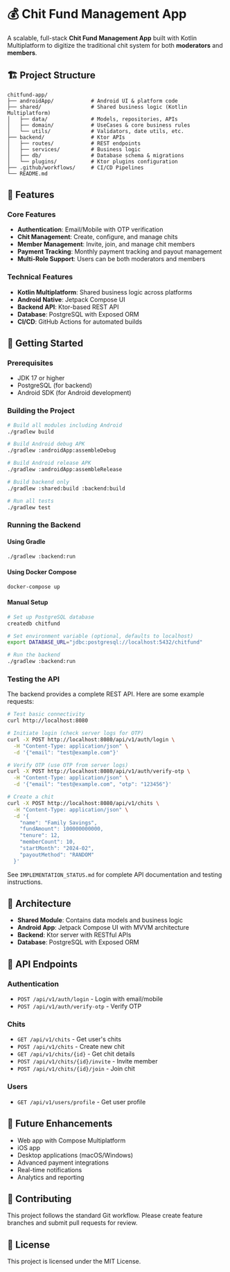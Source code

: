 # 💰 Chit Fund Management App

A scalable, full-stack **Chit Fund Management App** built with Kotlin Multiplatform to digitize the traditional chit system for both **moderators** and **members**.

## 🏗️ Project Structure

```
chitfund-app/
├── androidApp/            # Android UI & platform code
├── shared/                # Shared business logic (Kotlin Multiplatform)
│   ├── data/              # Models, repositories, APIs
│   ├── domain/            # UseCases & core business rules
│   └── utils/             # Validators, date utils, etc.
├── backend/               # Ktor APIs
│   ├── routes/            # REST endpoints
│   ├── services/          # Business logic
│   ├── db/                # Database schema & migrations
│   └── plugins/           # Ktor plugins configuration
├── .github/workflows/     # CI/CD Pipelines
└── README.md
```

## 🚀 Features

### Core Features
- **Authentication**: Email/Mobile with OTP verification
- **Chit Management**: Create, configure, and manage chits
- **Member Management**: Invite, join, and manage chit members
- **Payment Tracking**: Monthly payment tracking and payout management
- **Multi-Role Support**: Users can be both moderators and members

### Technical Features
- **Kotlin Multiplatform**: Shared business logic across platforms
- **Android Native**: Jetpack Compose UI
- **Backend API**: Ktor-based REST API
- **Database**: PostgreSQL with Exposed ORM
- **CI/CD**: GitHub Actions for automated builds

## 🔧 Getting Started

### Prerequisites
- JDK 17 or higher
- PostgreSQL (for backend)
- Android SDK (for Android development)

### Building the Project

```bash
# Build all modules including Android
./gradlew build

# Build Android debug APK
./gradlew :androidApp:assembleDebug

# Build Android release APK
./gradlew :androidApp:assembleRelease

# Build backend only
./gradlew :shared:build :backend:build

# Run all tests
./gradlew test
```

### Running the Backend

#### Using Gradle
```bash
./gradlew :backend:run
```

#### Using Docker Compose
```bash
docker-compose up
```

#### Manual Setup
```bash
# Set up PostgreSQL database
createdb chitfund

# Set environment variable (optional, defaults to localhost)
export DATABASE_URL="jdbc:postgresql://localhost:5432/chitfund"

# Run the backend
./gradlew :backend:run
```

### Testing the API

The backend provides a complete REST API. Here are some example requests:

```bash
# Test basic connectivity
curl http://localhost:8080

# Initiate login (check server logs for OTP)
curl -X POST http://localhost:8080/api/v1/auth/login \
  -H "Content-Type: application/json" \
  -d '{"email": "test@example.com"}'

# Verify OTP (use OTP from server logs)
curl -X POST http://localhost:8080/api/v1/auth/verify-otp \
  -H "Content-Type: application/json" \
  -d '{"email": "test@example.com", "otp": "123456"}'

# Create a chit
curl -X POST http://localhost:8080/api/v1/chits \
  -H "Content-Type: application/json" \
  -d '{
    "name": "Family Savings",
    "fundAmount": 100000000000,
    "tenure": 12,
    "memberCount": 10,
    "startMonth": "2024-02",
    "payoutMethod": "RANDOM"
  }'
```

See `IMPLEMENTATION_STATUS.md` for complete API documentation and testing instructions.

## 🧱 Architecture

- **Shared Module**: Contains data models and business logic
- **Android App**: Jetpack Compose UI with MVVM architecture
- **Backend**: Ktor server with RESTful APIs
- **Database**: PostgreSQL with Exposed ORM

## 📝 API Endpoints

### Authentication
- `POST /api/v1/auth/login` - Login with email/mobile
- `POST /api/v1/auth/verify-otp` - Verify OTP

### Chits
- `GET /api/v1/chits` - Get user's chits
- `POST /api/v1/chits` - Create new chit
- `GET /api/v1/chits/{id}` - Get chit details
- `POST /api/v1/chits/{id}/invite` - Invite member
- `POST /api/v1/chits/{id}/join` - Join chit

### Users
- `GET /api/v1/users/profile` - Get user profile

## 🔮 Future Enhancements

- Web app with Compose Multiplatform
- iOS app
- Desktop applications (macOS/Windows)
- Advanced payment integrations
- Real-time notifications
- Analytics and reporting

## 🤝 Contributing

This project follows the standard Git workflow. Please create feature branches and submit pull requests for review.

## 📄 License

This project is licensed under the MIT License.